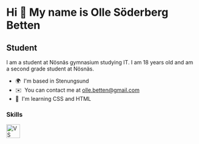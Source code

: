 Hi 👋 My name is Olle Söderberg Betten
======================================

Student
-------

I am a student at Nösnäs gymnasium studying IT. I am 18 years old and am a second grade student at Nösnäs.

* 🌍  I'm based in Stenungsund
* ✉️  You can contact me at [olle.betten@gmail.com](mailto:olle.betten@gmail.com)
* 🧠  I'm learning CSS and HTML

### Skills


<p align="left">
<a href="https://code.visualstudio.com/" target="_blank" rel="noreferrer"><img src="https://raw.githubusercontent.com/danielcranney/readme-generator/main/public/icons/skills/visualstudiocode.svg" width="36" height="36" alt="VS Code" /></a>
</p>


<!--
**OlleSo/OlleSo** is a ✨ _special_ ✨ repository because its `README.md` (this file) appears on your GitHub profile.

Here are some ideas to get you started:

- 🔭 I’m currently working on ...
- 🌱 I’m currently learning ...
- 👯 I’m looking to collaborate on ...
- 🤔 I’m looking for help with ...
- 💬 Ask me about ...
- 📫 How to reach me: ...
- 😄 Pronouns: ...
- ⚡ Fun fact: ...
-->
